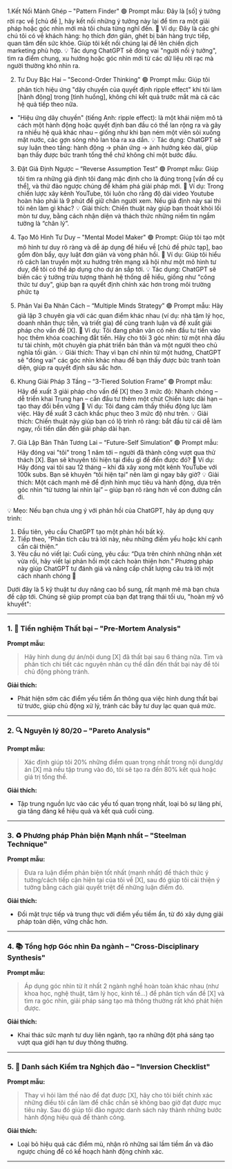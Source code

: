 1.Kết Nối Mảnh Ghép – "Pattern Finder"
🟢 Prompt mẫu: Đây là [số] ý tưởng rời rạc về [chủ đề ], hãy kết nối những ý tưởng này lại để tìm ra một giải pháp hoặc góc nhìn mới mà tôi chưa từng nghĩ đến.
📌 Ví dụ:
Đây là các ghi chú tôi có về khách hàng: họ thích đơn giản, ghét bị bán hàng trực tiếp, quan tâm đến sức khỏe. Giúp tôi kết nối chúng lại để lên chiến dịch marketing phù hợp.
💡 Tác dụng
ChatGPT sẽ đóng vai "người nối ý tưởng", tìm ra điểm chung, xu hướng hoặc góc nhìn mới từ các dữ liệu rời rạc mà người thường khó nhìn ra.

2. Tư Duy Bậc Hai – "Second-Order Thinking"
🟢 Prompt mẫu:
Giúp tôi phân tích hiệu ứng "dây chuyền của quyết định ripple effect" khi tôi làm [hành động] trong [tình huống], không chỉ kết quả trước mắt mà cả các hệ quả tiếp theo nữa.
* "Hiệu ứng dây chuyền" (tiếng Anh: ripple effect): là một khái niệm mô tả cách một hành động hoặc quyết định ban đầu có thể lan rộng ra và gây ra nhiều hệ quả khác nhau – giống như khi bạn ném một viên sỏi xuống mặt nước, các gợn sóng nhỏ lan tỏa ra xa dần.
💡 Tác dụng:
ChatGPT sẽ suy luận theo tầng: hành động → phản ứng → ảnh hưởng kéo dài, giúp bạn thấy được bức tranh tổng thể chứ không chỉ một bước đầu.

3. Đặt Giả Định Ngược – “Reverse Assumption Test”
🟢 Prompt mẫu:
Giúp tôi tìm ra những giả định tôi đang mặc định cho là đúng trong [vấn đề cụ thể], và thử đảo ngược chúng để khám phá giải pháp mới.
📌 Ví dụ:
Trong chiến lược xây kênh YouTube, tôi luôn cho rằng độ dài video Youtube hoàn hảo phải là 9 phút để giữ chân người xem. Nếu giả định này sai thì tôi nên làm gì khác?
💡 Giải thích:
Chiến thuật này giúp bạn thoát khỏi lối mòn tư duy, bằng cách nhận diện và thách thức những niềm tin ngầm tưởng là “chân lý”.

4. Tạo Mô Hình Tư Duy – "Mental Model Maker"
🟢 Prompt: Giúp tôi tạo một mô hình tư duy rõ ràng và dễ áp dụng để hiểu về [chủ đề phức tạp], bao gồm đòn bẩy, quy luật đơn giản và vòng phản hồi.
📌 Ví dụ:
Giúp tôi hiểu rõ cách lan truyền một xu hướng trên mạng xã hội như một mô hình tư duy, để tôi có thể áp dụng cho dự án sắp tới.
💡 Tác dụng:
ChatGPT sẽ biến các ý tưởng trừu tượng thành hệ thống dễ hiểu, giống như "công thức tư duy", giúp bạn ra quyết định chính xác hơn trong môi trường phức tạ

5. Phân Vai Đa Nhân Cách – “Multiple Minds Strategy”
🟢 Prompt mẫu:
Hãy giả lập 3 chuyên gia với các quan điểm khác nhau (ví dụ: nhà tâm lý học, doanh nhân thực tiễn, và triết gia) để cùng tranh luận và đề xuất giải pháp cho vấn đề [X].
📌 Ví dụ:
Tôi đang phân vân có nên đầu tư tiền vào học thêm khóa coaching đắt tiền. Hãy cho tôi 3 góc nhìn: từ một nhà đầu tư tài chính, một chuyên gia phát triển bản thân và một người theo chủ nghĩa tối giản.
💡 Giải thích:
Thay vì bạn chỉ nhìn từ một hướng, ChatGPT sẽ "đóng vai" các góc nhìn khác nhau để bạn thấy được bức tranh toàn diện, giúp ra quyết định sâu sắc hơn.

6. Khung Giải Pháp 3 Tầng – “3-Tiered Solution Frame”
🟢 Prompt mẫu:
Hãy đề xuất 3 giải pháp cho vấn đề [X] theo 3 mức độ:
Nhanh chóng – dễ triển khai
Trung hạn – cần đầu tư thêm một chút
Chiến lược dài hạn – tạo thay đổi bền vững
📌 Ví dụ:
Tôi đang cảm thấy thiếu động lực làm việc. Hãy đề xuất 3 cách khắc phục theo 3 mức độ như trên.
💡 Giải thích:
Chiến thuật này giúp bạn có lộ trình rõ ràng: bắt đầu từ cái dễ làm ngay, rồi tiến dần đến giải pháp dài hạn.

7. Giả Lập Bản Thân Tương Lai – “Future-Self Simulation”
🟢 Prompt mẫu:
Hãy đóng vai "tôi" trong 1 năm tới – người đã thành công vượt qua thử thách [X]. Bạn sẽ khuyên tôi hiện tại điều gì để đến được đó?
📌 Ví dụ:
Hãy đóng vai tôi sau 12 tháng – khi đã xây xong một kênh YouTube với 100k subs. Bạn sẽ khuyên “tôi hiện tại” nên làm gì ngay bây giờ?
💡 Giải thích:
Một cách mạnh mẽ để định hình mục tiêu và hành động, dựa trên góc nhìn “từ tương lai nhìn lại” – giúp bạn rõ ràng hơn về con đường cần đi.

💡 Mẹo:
Nếu bạn chưa ưng ý với phản hồi của ChatGPT, hãy áp dụng quy trình:
1. Đầu tiên, yêu cầu ChatGPT tạo một phản hồi bất kỳ.
2. Tiếp theo, “Phân tích câu trả lời này, nêu những điểm yếu hoặc khí cạnh cần cải thiện.”
3. Yêu cầu nó viết lại: Cuối cùng, yêu cầu: “Dựa trên chính những nhận xét vừa rồi, hãy viết lại phản hồi một cách hoàn thiện hơn.”
Phương pháp này giúp ChatGPT tự đánh giá và nâng cấp chất lượng câu trả lời một cách nhanh chóng 🚀


Dưới đây là 5 kỹ thuật tư duy nâng cao bổ sung, rất mạnh mẽ mà bạn chưa đề cập tới. Chúng sẽ giúp prompt của bạn đạt trạng thái tối ưu, "hoàn mỹ vô khuyết":

---

### 1. 🎌 **Tiền nghiệm Thất bại – "Pre-Mortem Analysis"**

**Prompt mẫu:**  
> Hãy hình dung dự án/nội dung [X] đã thất bại sau 6 tháng nữa. Tìm và phân tích chi tiết các nguyên nhân cụ thể dẫn đến thất bại này để tôi chủ động phòng tránh.

**Giải thích:**  
- Phát hiện sớm các điểm yếu tiềm ẩn thông qua việc hình dung thất bại từ trước, giúp chủ động xử lý, tránh các bẫy tư duy lạc quan quá mức.

---

### 2. 🔍 **Nguyên lý 80/20 – "Pareto Analysis"**

**Prompt mẫu:**  
> Xác định giúp tôi 20% những điểm quan trọng nhất trong nội dung/dự án [X] mà nếu tập trung vào đó, tôi sẽ tạo ra đến 80% kết quả hoặc giá trị tổng thể.

**Giải thích:**  
- Tập trung nguồn lực vào các yếu tố quan trọng nhất, loại bỏ sự lãng phí, gia tăng đáng kể hiệu quả và kết quả cuối cùng.

---

### 3. ♻️ **Phương pháp Phản biện Mạnh nhất – "Steelman Technique"**

**Prompt mẫu:**  
> Đưa ra luận điểm phản biện tốt nhất (mạnh nhất) để thách thức ý tưởng/cách tiếp cận hiện tại của tôi về [X], sau đó giúp tôi cải thiện ý tưởng bằng cách giải quyết triệt để những luận điểm đó.

**Giải thích:**  
- Đối mặt trực tiếp và trung thực với điểm yếu tiềm ẩn, từ đó xây dựng giải pháp toàn diện, vững chắc hơn.

---

### 4. 📚 **Tổng hợp Góc nhìn Đa ngành – "Cross-Disciplinary Synthesis"**

**Prompt mẫu:**  
> Áp dụng góc nhìn từ ít nhất 2 ngành nghề hoàn toàn khác nhau (như khoa học, nghệ thuật, tâm lý học, kinh tế...) để phân tích vấn đề [X] và tìm ra góc nhìn, giải pháp sáng tạo mà thông thường rất khó phát hiện được.

**Giải thích:**  
- Khai thác sức mạnh tư duy liên ngành, tạo ra những đột phá sáng tạo vượt qua giới hạn tư duy thông thường.

---

### 5. 🚩 **Danh sách Kiểm tra Nghịch đảo – "Inversion Checklist"**

**Prompt mẫu:**  
> Thay vì hỏi làm thế nào để đạt được [X], hãy cho tôi biết chính xác những điều tôi cần làm để chắc chắn sẽ không bao giờ đạt được mục tiêu này. Sau đó giúp tôi đảo ngược danh sách này thành những bước hành động hiệu quả để thành công.

**Giải thích:**  
- Loại bỏ hiệu quả các điểm mù, nhận rõ những sai lầm tiềm ẩn và đảo ngược chúng để có kế hoạch hành động chính xác.

---